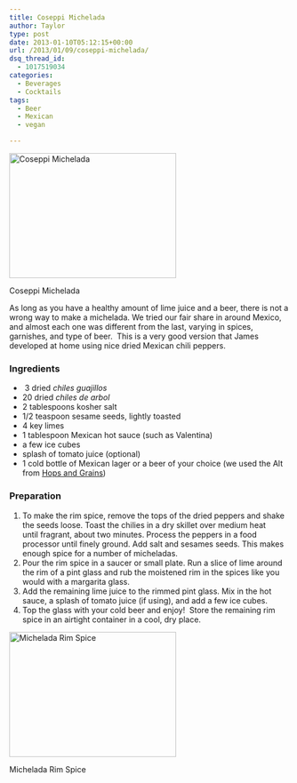 ```yaml
---
title: Coseppi Michelada
author: Taylor
type: post
date: 2013-01-10T05:12:15+00:00
url: /2013/01/09/coseppi-michelada/
dsq_thread_id:
  - 1017519034
categories:
  - Beverages
  - Cocktails
tags:
  - Beer
  - Mexican
  - vegan

---
```

<div id="attachment_2433" style="width: 310px" class="wp-caption alignright">
  <a href="{{% mediaroot %}}uploads/2013/01/P1092537.ORF_.jpg" rel="lightbox[2427]"><img class="size-medium wp-image-2433" alt="Coseppi Michelada" src="{{% mediaroot %}}uploads/2013/01/P1092537.ORF_-300x225.jpg" width="300" height="225" /></a>
  
  <p class="wp-caption-text">
    Coseppi Michelada
  </p>
</div>

As long as you have a healthy amount of lime juice and a beer, there is not a wrong way to make a michelada. We tried our fair share in around Mexico, and almost each one was different from the last, varying in spices, garnishes, and type of beer.  This is a very good version that James developed at home using nice dried Mexican chili peppers.

### Ingredients

  *  3 dried _chiles guajillos_
  * 20 dried _chiles de arbol_
  * 2 tablespoons kosher salt
  * 1/2 teaspoon sesame seeds, lightly toasted
  * 4 key limes
  * 1 tablespoon Mexican hot sauce (such as Valentina)
  * a few ice cubes
  * splash of tomato juice (optional)
  * 1 cold bottle of Mexican lager or a beer of your choice (we used the Alt from <a title="Hops and Grain" href="http://www.hopsandgrain.com/" target="_blank">Hops and Grains</a>)

### Preparation

  1. <span style="line-height: 13px;">To make the rim spice, remove the tops of the dried peppers and shake the seeds loose. Toast the chilies in a dry skillet over medium heat until fragrant, about two minutes. Process the peppers in a food processor until finely ground. Add salt and sesames seeds. This makes enough spice for a number of micheladas.</span>
  2. Pour the rim spice in a saucer or small plate. Run a slice of lime around the rim of a pint glass and rub the moistened rim in the spices like you would with a margarita glass.
  3. Add the remaining lime juice to the rimmed pint glass. Mix in the hot sauce, a splash of tomato juice (if using), and add a few ice cubes.
  4. Top the glass with your cold beer and enjoy!  Store the remaining rim spice in an airtight container in a cool, dry place.

<div id="attachment_2434" style="width: 310px" class="wp-caption aligncenter">
  <a href="{{% mediaroot %}}uploads/2013/01/P1102542.ORF_.jpg" rel="lightbox[2427]"><img class="size-medium wp-image-2434" alt="Michelada Rim Spice" src="{{% mediaroot %}}uploads/2013/01/P1102542.ORF_-300x225.jpg" width="300" height="225" srcset="{{% mediaroot %}}uploads/2013/01/P1102542.ORF_-300x225.jpg 300w, {{% mediaroot %}}uploads/2013/01/P1102542.ORF_.jpg 800w" sizes="(max-width: 300px) 100vw, 300px" /></a>
  
  <p class="wp-caption-text">
    Michelada Rim Spice
  </p>
</div>